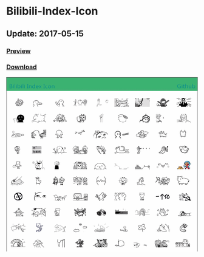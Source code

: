 # Bilibili-Index-Icon

## Update: 2017-05-15

### [Preview](https://maijz128.github.io/bilibili-index-icon/)

### [Download](https://maijz128.github.io/bilibili-index-icon/)

![image](https://github.com/maijz128/bilibili-index-icon/raw/master/GIF.gif)
